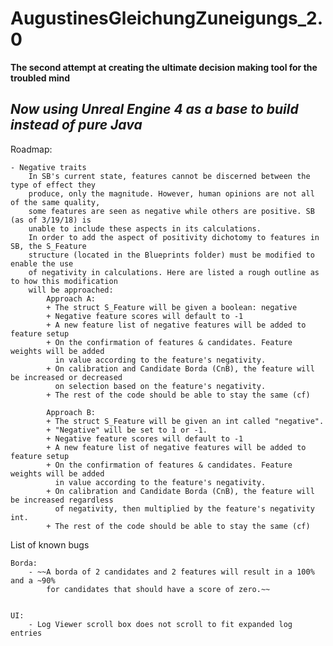 # AugustinesGleichungZuneigungs_2.0
**The second attempt at creating the ultimate decision making tool for the troubled mind**

*Now using Unreal Engine 4 as a base to build instead of pure Java*
-----------------------------------------------------------------------------

Roadmap:

	- Negative traits
		In SB's current state, features cannot be discerned between the type of effect they
		produce, only the magnitude. However, human opinions are not all of the same quality,
		some features are seen as negative while others are positive. SB (as of 3/19/18) is
		unable to include these aspects in its calculations.
		In order to add the aspect of positivity dichotomy to features in SB, the S_Feature
		structure (located in the Blueprints folder) must be modified to enable the use
		of negativity in calculations. Here are listed a rough outline as to how this modification
		will be approached:
			Approach A:
			+ The struct S_Feature will be given a boolean: negative
			+ Negative feature scores will default to -1
			+ A new feature list of negative features will be added to feature setup
			+ On the confirmation of features & candidates. Feature weights will be added
			  in value according to the feature's negativity.
			+ On calibration and Candidate Borda (CnB), the feature will be increased or decreased
			  on selection based on the feature's negativity.
			+ The rest of the code should be able to stay the same (cf)
			
			Approach B:
			+ The struct S_Feature will be given an int called "negative".
			+ "Negative" will be set to 1 or -1.
			+ Negative feature scores will default to -1
			+ A new feature list of negative features will be added to feature setup
			+ On the confirmation of features & candidates. Feature weights will be added
			  in value according to the feature's negativity.
			+ On calibration and Candidate Borda (CnB), the feature will be increased regardless 
			  of negativity, then multiplied by the feature's negativity int.
			+ The rest of the code should be able to stay the same (cf)
			


List of known bugs

	Borda:
		- ~~A borda of 2 candidates and 2 features will result in a 100% and a ~90%
			for candidates that should have a score of zero.~~
		
	
	UI:
		- Log Viewer scroll box does not scroll to fit expanded log entries
